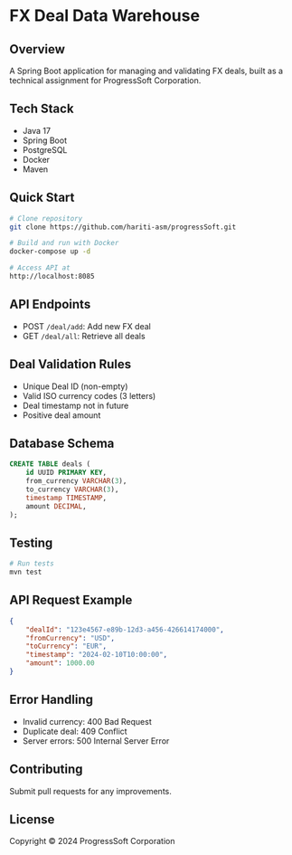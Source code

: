 # FX Deal Data Warehouse

## Overview
A Spring Boot application for managing and validating FX deals, built as a technical assignment for ProgressSoft Corporation.

## Tech Stack
- Java 17
- Spring Boot
- PostgreSQL
- Docker
- Maven

## Quick Start
```bash
# Clone repository
git clone https://github.com/hariti-asm/progressSoft.git

# Build and run with Docker
docker-compose up -d

# Access API at
http://localhost:8085
```

## API Endpoints
- POST `/deal/add`: Add new FX deal
- GET `/deal/all`: Retrieve all deals

## Deal Validation Rules
- Unique Deal ID (non-empty)
- Valid ISO currency codes (3 letters)
- Deal timestamp not in future
- Positive deal amount

## Database Schema
```sql
CREATE TABLE deals (
    id UUID PRIMARY KEY,
    from_currency VARCHAR(3),
    to_currency VARCHAR(3),
    timestamp TIMESTAMP,
    amount DECIMAL,
);
```

## Testing
```bash
# Run tests
mvn test
```

## API Request Example
```json
{
    "dealId": "123e4567-e89b-12d3-a456-426614174000",
    "fromCurrency": "USD",
    "toCurrency": "EUR",
    "timestamp": "2024-02-10T10:00:00",
    "amount": 1000.00
}
```

## Error Handling
- Invalid currency: 400 Bad Request
- Duplicate deal: 409 Conflict
- Server errors: 500 Internal Server Error

## Contributing
Submit pull requests for any improvements.

## License
Copyright © 2024 ProgressSoft Corporation